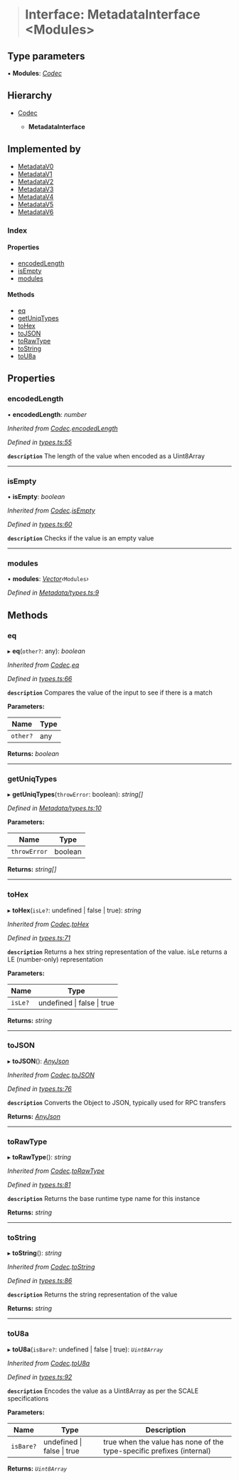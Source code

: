 > # Interface: MetadataInterface <**Modules**>

## Type parameters

▪ **Modules**: *[Codec](_types_.codec.md)*

## Hierarchy

* [Codec](_types_.codec.md)

  * **MetadataInterface**

## Implemented by

* [MetadataV0](../classes/_metadata_v0_metadata_.metadatav0.md)
* [MetadataV1](../classes/_metadata_v1_metadata_.metadatav1.md)
* [MetadataV2](../classes/_metadata_v2_metadata_.metadatav2.md)
* [MetadataV3](../classes/_metadata_v3_metadata_.metadatav3.md)
* [MetadataV4](../classes/_metadata_v4_metadata_.metadatav4.md)
* [MetadataV5](../classes/_metadata_v5_metadata_.metadatav5.md)
* [MetadataV6](../classes/_metadata_v6_metadata_.metadatav6.md)

### Index

#### Properties

* [encodedLength](_metadata_types_.metadatainterface.md#encodedlength)
* [isEmpty](_metadata_types_.metadatainterface.md#isempty)
* [modules](_metadata_types_.metadatainterface.md#modules)

#### Methods

* [eq](_metadata_types_.metadatainterface.md#eq)
* [getUniqTypes](_metadata_types_.metadatainterface.md#getuniqtypes)
* [toHex](_metadata_types_.metadatainterface.md#tohex)
* [toJSON](_metadata_types_.metadatainterface.md#tojson)
* [toRawType](_metadata_types_.metadatainterface.md#torawtype)
* [toString](_metadata_types_.metadatainterface.md#tostring)
* [toU8a](_metadata_types_.metadatainterface.md#tou8a)

## Properties

###  encodedLength

• **encodedLength**: *number*

*Inherited from [Codec](_types_.codec.md).[encodedLength](_types_.codec.md#encodedlength)*

*Defined in [types.ts:55](https://github.com/polkadot-js/api/blob/6c9fe76/packages/types/src/types.ts#L55)*

**`description`** The length of the value when encoded as a Uint8Array

___

###  isEmpty

• **isEmpty**: *boolean*

*Inherited from [Codec](_types_.codec.md).[isEmpty](_types_.codec.md#isempty)*

*Defined in [types.ts:60](https://github.com/polkadot-js/api/blob/6c9fe76/packages/types/src/types.ts#L60)*

**`description`** Checks if the value is an empty value

___

###  modules

• **modules**: *[Vector](../classes/_codec_vector_.vector.md)‹*`Modules`*›*

*Defined in [Metadata/types.ts:9](https://github.com/polkadot-js/api/blob/6c9fe76/packages/types/src/Metadata/types.ts#L9)*

## Methods

###  eq

▸ **eq**(`other?`: any): *boolean*

*Inherited from [Codec](_types_.codec.md).[eq](_types_.codec.md#eq)*

*Defined in [types.ts:66](https://github.com/polkadot-js/api/blob/6c9fe76/packages/types/src/types.ts#L66)*

**`description`** Compares the value of the input to see if there is a match

**Parameters:**

Name | Type |
------ | ------ |
`other?` | any |

**Returns:** *boolean*

___

###  getUniqTypes

▸ **getUniqTypes**(`throwError`: boolean): *string[]*

*Defined in [Metadata/types.ts:10](https://github.com/polkadot-js/api/blob/6c9fe76/packages/types/src/Metadata/types.ts#L10)*

**Parameters:**

Name | Type |
------ | ------ |
`throwError` | boolean |

**Returns:** *string[]*

___

###  toHex

▸ **toHex**(`isLe?`: undefined | false | true): *string*

*Inherited from [Codec](_types_.codec.md).[toHex](_types_.codec.md#tohex)*

*Defined in [types.ts:71](https://github.com/polkadot-js/api/blob/6c9fe76/packages/types/src/types.ts#L71)*

**`description`** Returns a hex string representation of the value. isLe returns a LE (number-only) representation

**Parameters:**

Name | Type |
------ | ------ |
`isLe?` | undefined \| false \| true |

**Returns:** *string*

___

###  toJSON

▸ **toJSON**(): *[AnyJson](../modules/_types_.md#anyjson)*

*Inherited from [Codec](_types_.codec.md).[toJSON](_types_.codec.md#tojson)*

*Defined in [types.ts:76](https://github.com/polkadot-js/api/blob/6c9fe76/packages/types/src/types.ts#L76)*

**`description`** Converts the Object to JSON, typically used for RPC transfers

**Returns:** *[AnyJson](../modules/_types_.md#anyjson)*

___

###  toRawType

▸ **toRawType**(): *string*

*Inherited from [Codec](_types_.codec.md).[toRawType](_types_.codec.md#torawtype)*

*Defined in [types.ts:81](https://github.com/polkadot-js/api/blob/6c9fe76/packages/types/src/types.ts#L81)*

**`description`** Returns the base runtime type name for this instance

**Returns:** *string*

___

###  toString

▸ **toString**(): *string*

*Inherited from [Codec](_types_.codec.md).[toString](_types_.codec.md#tostring)*

*Defined in [types.ts:86](https://github.com/polkadot-js/api/blob/6c9fe76/packages/types/src/types.ts#L86)*

**`description`** Returns the string representation of the value

**Returns:** *string*

___

###  toU8a

▸ **toU8a**(`isBare?`: undefined | false | true): *`Uint8Array`*

*Inherited from [Codec](_types_.codec.md).[toU8a](_types_.codec.md#tou8a)*

*Defined in [types.ts:92](https://github.com/polkadot-js/api/blob/6c9fe76/packages/types/src/types.ts#L92)*

**`description`** Encodes the value as a Uint8Array as per the SCALE specifications

**Parameters:**

Name | Type | Description |
------ | ------ | ------ |
`isBare?` | undefined \| false \| true | true when the value has none of the type-specific prefixes (internal)  |

**Returns:** *`Uint8Array`*